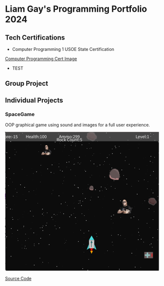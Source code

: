 # Liam Gay's Programming Portfolio 2024

## Tech Certifications
* Computer Programming 1 USOE State Certification

[Computer Programming Cert Image](https://github.com/LiamTGay/programmingportfolio/blob/main/images/Liam%20Gay_Computer%20Programming%20I_12182023.pdf)

* TEST

## Group Project

## Individual Projects

### SpaceGame
OOP graphical game using sound and images for a full user experience.

![GamePlay](https://github.com/LiamTGay/programmingportfolio/blob/main/images/SG1.png)

[Source Code](https://github.com/LiamTGay/programmingportfolio/blob/main/src/SpaceGame%205.zip)
